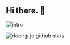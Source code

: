 ## Hi there. 👋

![intro](https://user-images.githubusercontent.com/22005861/91737220-c39d6180-ebe9-11ea-8b38-aba0f2acbf5e.gif)

![doong-jo github stats](https://github-readme-stats.vercel.app/api?username=doong-jo&show_icons=true&count_private=true)

